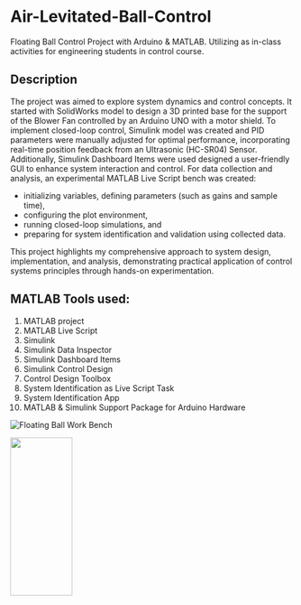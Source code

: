 # Air-Levitated-Ball-Control
Floating Ball Control Project with Arduino & MATLAB. Utilizing as in-class activities for engineering students in control course.

## Description
The project was aimed to explore system dynamics and control concepts. It started with SolidWorks model to design a 3D printed base for the support of the Blower Fan controlled by an Arduino UNO with a motor shield. To implement closed-loop control, Simulink model was created and PID parameters were manually adjusted for optimal performance, incorporating real-time position feedback from an Ultrasonic (HC-SR04) Sensor.
Additionally, Simulink Dashboard Items were used designed a user-friendly GUI to enhance system interaction and control. For data collection and analysis, an experimental MATLAB Live Script bench was created:
- initializing variables, defining parameters (such as gains and sample time),
- configuring the plot environment,
- running closed-loop simulations, and
- preparing for system identification and validation using collected data.
  
This project highlights my comprehensive approach to system design, implementation, and analysis, demonstrating practical application of control systems principles through hands-on experimentation.

## MATLAB Tools used:
1. MATLAB project
2. MATLAB Live Script
3. Simulink
4. Simulink Data Inspector
5. Simulink Dashboard Items
6. Simulink Control Design
7. Control Design Toolbox
8. System Identification as Live Script Task
9. System Identification App
10. MATLAB & Simulink Support Package for Arduino Hardware

![Floating Ball Work Bench](https://github.com/auwahmad/Air-Levited-Ball-Control/assets/70074147/1040e5cc-8358-4710-a012-3e17ebc35170)

<img src="[https://your-image-url.type](https://github.com/auwahmad/Air-Levited-Ball-Control/assets/70074147/aab399cc-f92e-4d84-8a55-b14115f963ba)" width="110" height="280">




